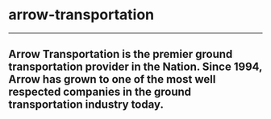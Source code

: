 # arrow-transportation
--------------------------

## Arrow Transportation is the premier ground transportation provider in the Nation. Since 1994, Arrow has grown to one of the most well respected companies in the ground transportation industry today.
